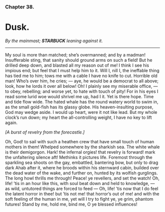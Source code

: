 ### Chapter 38.

# Dusk.

_By the mainmast; **STARBUCK** leaning against it._

---

My soul is more than matched; she’s overmanned; and by a madman! Insufferable
sting, that sanity should ground arms on such a field! But he drilled deep
down, and blasted all my reason out of me! I think I see his impious end; but
feel that I must help him to it. Will I, nill I, the ineffable thing has tied
me to him; tows me with a cable I have no knife to cut. Horrible old man! Who’s
over him, he cries; — aye, he would be a democrat to all above; look, how he
lords it over all below! Oh! I plainly see my miserable office, — to obey,
rebelling; and worse yet, to hate with touch of pity! For in his eyes I read
some lurid woe would shrivel me up, had I it. Yet is there hope. Time and tide
flow wide. The hated whale has the round watery world to swim in, as the small
gold-fish has its glassy globe. His heaven-insulting purpose, God may wedge
aside. I would up heart, were it not like lead. But my whole clock’s run down;
my heart the all-controlling weight, I have no key to lift again.

_[A burst of revelry from the forecastle.]_

Oh, God! to sail with such a heathen crew that have small touch of human
mothers in them! Whelped somewhere by the sharkish sea. The white whale is
their demigorgon. Hark! the infernal orgies! that revelry is forward! mark the
unfaltering silence aft! Methinks it pictures life. Foremost through the
sparkling sea shoots on the gay, embattled, bantering bow, but only to drag
dark Ahab after it, where he broods within his sternward cabin, builded over
the dead water of the wake, and further on, hunted by its wolfish gurglings.
The long howl thrills me through! Peace! ye revellers, and set the watch! Oh,
life! ’tis in an hour like this, with soul beat down and held to knowledge, —
as wild, untutored things are forced to feed — Oh, life! ’tis now that I do
feel the latent horror in thee! but ’tis not me! that horror’s out of me! and
with the soft feeling of the human in me, yet will I try to fight ye, ye grim,
phantom futures! Stand by me, hold me, bind me, O ye blessed influences!
